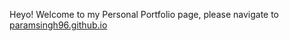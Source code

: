 Heyo! Welcome to my Personal Portfolio page, please navigate to <a href="https://paramsingh96.github.io/">paramsingh96.github.io</a>
